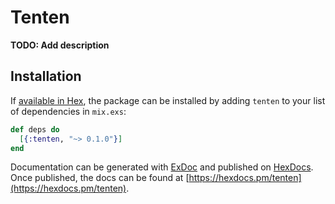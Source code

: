 # Tenten

**TODO: Add description**

## Installation

If [available in Hex](https://hex.pm/docs/publish), the package can be installed
by adding `tenten` to your list of dependencies in `mix.exs`:

```elixir
def deps do
  [{:tenten, "~> 0.1.0"}]
end
```

Documentation can be generated with [ExDoc](https://github.com/elixir-lang/ex_doc)
and published on [HexDocs](https://hexdocs.pm). Once published, the docs can
be found at [https://hexdocs.pm/tenten](https://hexdocs.pm/tenten).

